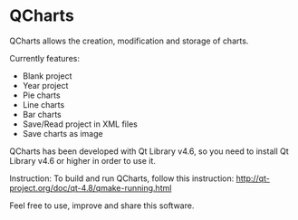 QCharts
=======

QCharts allows the creation, modification and storage of charts.

Currently features:
- Blank project
- Year project
- Pie charts
- Line charts
- Bar charts
- Save/Read project in XML files
- Save charts as image

QCharts has been developed with Qt Library v4.6, so you need to install Qt Library v4.6 or higher in order to use it.

Instruction:
To build and run QCharts, follow this instruction: http://qt-project.org/doc/qt-4.8/qmake-running.html


Feel free to use, improve and share this software.
